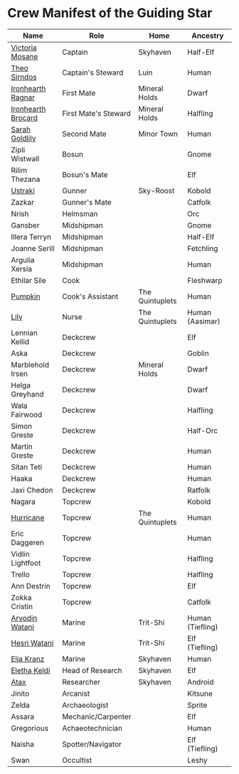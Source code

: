 # Crew Manifest of the Guiding Star

Name                             | Role                   | Home            | Ancestry
---------------------------------|------------------------|-----------------|----------
[Victoria Mosane](./victoria)    | Captain                | Skyhaven        | Half-Elf
[Theo Sirndos](./theo)           | Captain's Steward      | Luin            | Human
[Ironhearth Ragnar](./ragnar)    | First Mate             | Mineral Holds   | Dwarf
[Ironhearth Brocard](./brocard)  | First Mate's Steward   | Mineral Holds   | Halfling
[Sarah Goldlily](./sarah)        | Second Mate            | Minor Town      | Human
Zipli Wistwall                   | Bosun                  |                 | Gnome
Rilim Thezana                    | Bosun's Mate           |                 | Elf
[Ustraki](./ustraki)             | Gunner                 | Sky-Roost       | Kobold
Zazkar                           | Gunner's Mate          |                 | Catfolk
Nrish                            | Helmsman               |                 | Orc
Gansber                          | Midshipman             |                 | Gnome
Illera Terryn                    | Midshipman             |                 | Half-Elf
Joanne Serill                    | Midshipman             |                 | Fetchling
Argulia Xersia                   | Midshipman             |                 | Human
Ethilar Sile                     | Cook                   |                 | Fleshwarp
[Pumpkin](./pumpkin)             | Cook's Assistant       | The Quintuplets | Human
[Lily](./lily)                   | Nurse                  | The Quintuplets | Human (Aasimar)
Lennian Kellid                   | Deckcrew               |                 | Elf
Aska                             | Deckcrew               |                 | Goblin
Marblehold Irsen                 | Deckcrew               | Mineral Holds   | Dwarf
Helga Greyhand                   | Deckcrew               |                 | Dwarf
Wala Fairwood                    | Deckcrew               |                 | Halfling
Simon Greste                     | Deckcrew               |                 | Half-Orc
Martin Greste                    | Deckcrew               |                 | Human
Sitan Teti                       | Deckcrew               |                 | Human
Haaka                            | Deckcrew               |                 | Human
Jaxi Chedon                      | Deckcrew               |                 | Ratfolk
Nagara                           | Topcrew                |                 | Kobold
[Hurricane](./hurricane)         | Topcrew                | The Quintuplets | Human
Eric Daggeren                    | Topcrew                |                 | Human
Vidlin Lightfoot                 | Topcrew                |                 | Halfling
Trello                           | Topcrew                |                 | Halfling
Ann Destrin                      | Topcrew                |                 | Elf
Zokka Cristin                    | Topcrew                |                 | Catfolk
[Arvodin Watani](./arvodin)      | Marine                 | Trit-Shi        | Human (Tiefling)
[Hesri Watani](./hesri)          | Marine                 | Trit-Shi        | Elf (Tiefling)
[Elja Kranz](./elja)             | Marine                 | Skyhaven        | Human
[Eletha Keldi](./eletha)         | Head of Research       | Skyhaven        | Elf
[Atax](./atax)                   | Researcher             | Skyhaven        | Android
Jinito                           | Arcanist               |                 | Kitsune
Zelda                            | Archaeologist          |                 | Sprite
Assara                           | Mechanic/Carpenter     |                 | Elf
Gregorious                       | Achaeotechnician       |                 | Human
Naisha                           | Spotter/Navigator      |                 | Elf (Tiefling)
Swan                             | Occultist              |                 | Leshy